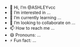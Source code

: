 - 👋 Hi, I’m @ASHLEYvcc
- 👀 I’m interested in ...
- 🌱 I’m currently learning ...
- 💞️ I’m looking to collaborate on ...
- 📫 How to reach me ...
- 😄 Pronouns: ...
- ⚡ Fun fact: ...

<!---
ASHLEYvcc/ASHLEYvcc is a ✨ special ✨ repository because its `README.md` (this file) appears on your GitHub profile.
You can click the Preview link to take a look at your changes.
--->
